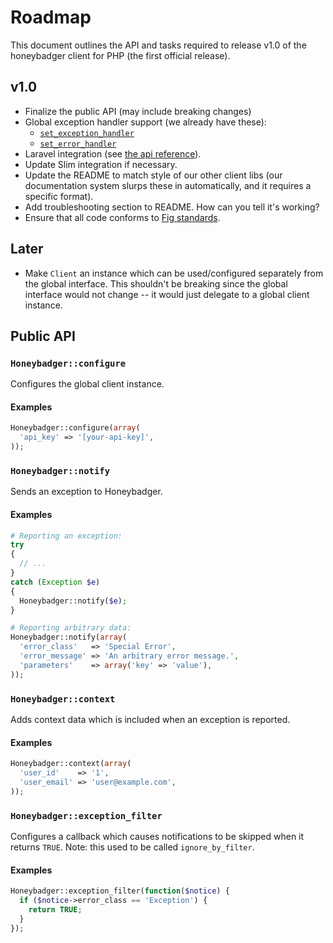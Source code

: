 # Roadmap

This document outlines the API and tasks required to release v1.0 of the honeybadger client for PHP (the first official release).

## v1.0

- Finalize the public API (may include breaking changes)
- Global exception handler support (we already have these):
  - [`set_exception_handler`](https://secure.php.net/manual/en/function.set-exception-handler.php)
  - [`set_error_handler`](https://secure.php.net/manual/en/function.set-error-handler.php)
- Laravel integration (see [the api reference](http://laravel.com/api/5.0/)).
- Update Slim integration if necessary.
- Update the README to match style of our other client libs (our documentation system slurps these in automatically, and it requires a specific format).
- Add troubleshooting section to README. How can you tell it's working?
- Ensure that all code conforms to [Fig standards](https://github.com/php-fig/fig-standards/blob/master/accepted/PSR-1-basic-coding-standard.md).

## Later

- Make `Client` an instance which can be used/configured separately from the global interface. This shouldn't be breaking since the global interface would not change -- it would just delegate to a global client instance.

## Public API

### `Honeybadger::configure`

Configures the global client instance.

#### Examples

```php
Honeybadger::configure(array(
  'api_key' => '[your-api-key]',
));
```

### `Honeybadger::notify`

Sends an exception to Honeybadger.

#### Examples

```php
# Reporting an exception:
try
{
  // ...
}
catch (Exception $e)
{
  Honeybadger::notify($e);
}

# Reporting arbitrary data:
Honeybadger::notify(array(
  'error_class'   => 'Special Error',
  'error_message' => 'An arbitrary error message.',
  'parameters'    => array('key' => 'value'),
));
```

### `Honeybadger::context`

Adds context data which is included when an exception is reported.

#### Examples

```php
Honeybadger::context(array(
  'user_id'    => '1',
  'user_email' => 'user@example.com',
));
```

### `Honeybadger::exception_filter`

Configures a callback which causes notifications to be skipped when it returns `TRUE`. Note: this used to be called `ignore_by_filter`.

#### Examples

```php
Honeybadger::exception_filter(function($notice) {
  if ($notice->error_class == 'Exception') {
    return TRUE;
  }
});
```
